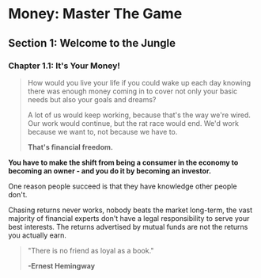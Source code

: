 # Money: Master The Game

## Section 1: Welcome to the Jungle

### Chapter 1.1: It's Your Money!

> How would you live your life if you could wake up each day knowing there was enough money coming in to cover not only your basic needs but also your goals and dreams? 
>
> A lot of us would keep working, because that's the way we're wired. Our work would continue, but the rat race would end. We'd work because we want to, not because we have to.
>
> **That's financial freedom.**

**You have to make the shift from being a consumer in the economy to becoming an owner - and you do it by becoming an investor.**

One reason people succeed is that they have knowledge other people don't.

Chasing returns never works, nobody beats the market long-term, the vast majority of financial experts don't have a legal responsibility to serve your best interests. The returns advertised by mutual funds are not the returns you actually earn. 

> "There is no friend as loyal as a book."
>
> **-Ernest Hemingway**
